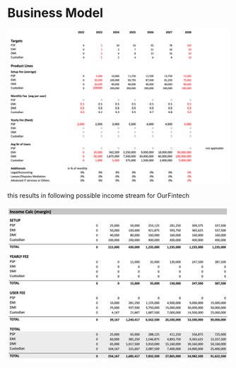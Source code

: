 # Business Model

![](img/bizmodel_fintech1.png)  

this results in following possible income stream for OurFintech

![](img/bizmodel_fintech2.png)  
